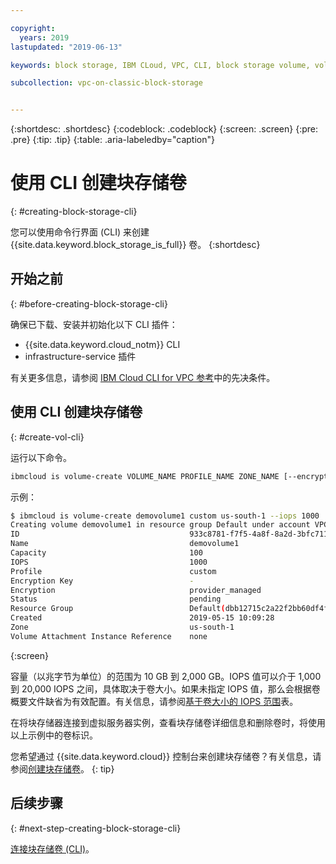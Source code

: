 ```yaml
---

copyright:
  years: 2019
lastupdated: "2019-06-13"

keywords: block storage, IBM CLoud, VPC, CLI, block storage volume, volume, IOPS

subcollection: vpc-on-classic-block-storage


---
```


{:shortdesc: .shortdesc}
{:codeblock: .codeblock}
{:screen: .screen}
{:pre: .pre}
{:tip: .tip}
{:table: .aria-labeledby="caption"}

# 使用 CLI 创建块存储卷
{: #creating-block-storage-cli}

您可以使用命令行界面 (CLI) 来创建 {{site.data.keyword.block_storage_is_full}} 卷。
{:shortdesc}

## 开始之前
{: #before-creating-block-storage-cli}

确保已下载、安装并初始化以下 CLI 插件：

* {{site.data.keyword.cloud_notm}} CLI
* infrastructure-service 插件

有关更多信息，请参阅 [IBM Cloud CLI for VPC 参考](/docs/vpc-infrastructure-cli-plugin?topic=vpc-infrastructure-cli-plugin-vpc-reference)中的先决条件。

## 使用 CLI 创建块存储卷
{: #create-vol-cli}

运行以下命令。

```bash
ibmcloud is volume-create VOLUME_NAME PROFILE_NAME ZONE_NAME [--encryption-key ENCRYPTION_KEY] [--capacity CAPACITY] [--iops IOPS] [--resource-group-id RESOURCE_GROUP_ID | --resource-group-name RESOURCE_GROUP_NAME] [--json]
```

示例：

```bash
$ ibmcloud is volume-create demovolume1 custom us-south-1 --iops 1000
Creating volume demovolume1 in resource group Default under account VPC 01 as user rtuser1@mycompany.com...
ID                                      933c8781-f7f5-4a8f-8a2d-3bfc711788ee
Name                                    demovolume1
Capacity                                100
IOPS                                    1000
Profile                                 custom
Encryption Key                          -
Encryption                              provider_managed
Status                                  pending
Resource Group                          Default(dbb12715c2a22f2bb60df4ffd4a543f2)
Created                                 2019-05-15 10:09:28
Zone                                    us-south-1
Volume Attachment Instance Reference    none
```
{:screen}

容量（以兆字节为单位）的范围为 10 GB 到 2,000 GB。IOPS 值可以介于 1,000 到 20,000 IOPS 之间，具体取决于卷大小。如果未指定 IOPS 值，那么会根据卷概要文件缺省为有效配置。有关信息，请参阅[基于卷大小的 IOPS 范围](/docs/vpc-on-classic-block-storage?topic=vpc-on-classic-block-storage-block-storage-profiles#custom)表。

在将块存储器连接到虚拟服务器实例，查看块存储卷详细信息和删除卷时，将使用以上示例中的卷标识。

您希望通过 {{site.data.keyword.cloud}} 控制台来创建块存储卷？有关信息，请参阅[创建块存储卷](/docs/vpc-on-classic-block-storage?topic=vpc-on-classic-block-storage-creating-block-storage)。
{: tip}

## 后续步骤
{: #next-step-creating-block-storage-cli}

[连接块存储卷 (CLI)](/docs/vpc-on-classic-block-storage?topic=vpc-on-classic-block-storage-attaching-block-storage-cli)。
